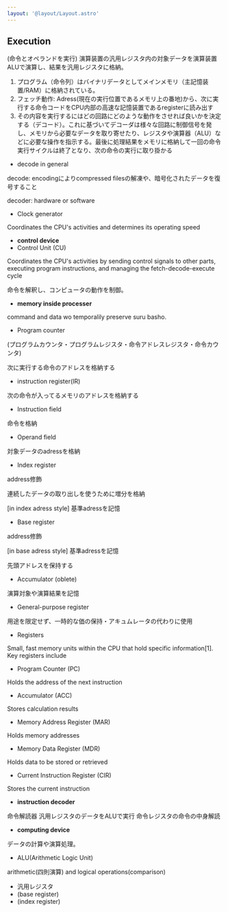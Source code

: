 ```yaml
---
layout: '@layout/Layout.astro'
---
```

## **Execution**
(命令とオペランドを実行)
演算装置の汎用レジスタ内の対象データを演算装置ALUで演算し、結果を汎用レジスタに格納。

1. プログラム（命令列）はバイナリデータとしてメインメモリ（主記憶装置/RAM）に格納されている。
2. フェッチ動作: Adress(現在の実行位置であるメモリ上の番地)から、次に実行する命令コードをCPU内部の高速な記憶装置であるregisterに読み出す
3. その内容を実行するにはどの回路にどのような動作をさせれば良いかを決定する（デコード）。これに基づいてデコーダは様々な回路に制御信号を発し、メモリから必要なデータを取り寄せたり、レジスタや演算器（ALU）などに必要な操作を指示する。最後に処理結果をメモリに格納して一回の命令実行サイクルは終了となり、次の命令の実行に取り掛かる
- decode in general

decode: encodingによりcompressed filesの解凍や、暗号化されたデータを復号すること

decoder: hardware or software

- Clock generator

Coordinates the CPU's activities and determines its operating speed

- **control device**
- Control Unit (CU)

Coordinates the CPU's activities by sending control signals to other parts, executing program instructions, and managing the fetch-decode-execute cycle

命令を解釈し、コンピュータの動作を制御。

- **memory inside processer**

command and data wo temporalily preserve suru basho.

- Program counter

(プログラムカウンタ・プログラムレジスタ・命令アドレスレジスタ・命令カウンタ)

次に実行する命令のアドレスを格納する

- instruction register(IR)

次の命令が入ってるメモリのアドレスを格納する

- Instruction field

命令を格納

- Operand field

対象データのadressを格納

- Index register

address修飾

連続したデータの取り出しを使うために増分を格納

[in index adress style]        基準adressを記憶

- Base register

address修飾

[in base adress style]        基準adressを記憶

先頭アドレスを保持する

- Accumulator (oblete)

演算対象や演算結果を記憶

- General-purpose register

用途を限定せず、一時的な価の保持・アキュムレータの代わりに使用

- Registers

Small, fast memory units within the CPU that hold specific information[1]. Key registers include

- Program Counter (PC)

Holds the address of the next instruction

- Accumulator (ACC)

Stores calculation results

- Memory Address Register (MAR)

Holds memory addresses

- Memory Data Register (MDR)

Holds data to be stored or retrieved

- Current Instruction Register (CIR)

Stores the current instruction

- **instruction decoder**

命令解読器
汎用レジスタのデータをALUで実行
命令レジスタの命令の中身解読

- **computing device**

データの計算や演算処理。

- ALU(Arithmetic Logic Unit)

arithmetic(四則演算) and logical operations(comparison)

- 汎用レジスタ
- (base register)
- (index register)